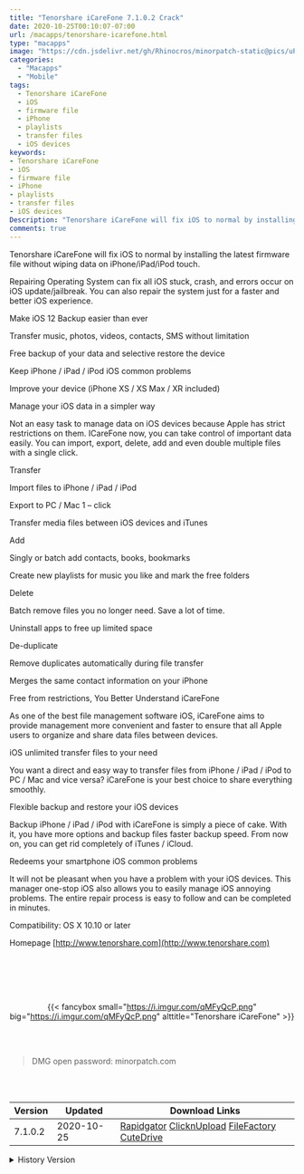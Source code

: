 ```yaml
---
title: "Tenorshare iCareFone 7.1.0.2 Crack"
date: 2020-10-25T00:10:07-07:00
url: /macapps/tenorshare-icarefone.html
type: "macapps"
image: "https://cdn.jsdelivr.net/gh/Rhinocros/minorpatch-static@pics/uPic/76ZPrB.png"
categories:
  - "Macapps"
  - "Mobile"
tags:
  - Tenorshare iCareFone
  - iOS
  - firmware file
  - iPhone
  - playlists
  - transfer files
  - iOS devices
keywords:
- Tenorshare iCareFone
- iOS
- firmware file
- iPhone
- playlists
- transfer files
- iOS devices
Description: "Tenorshare iCareFone will fix iOS to normal by installing the latest firmware file without wiping data on iPhone/iPad/iPod touch."
comments: true
---
```


Tenorshare iCareFone will fix iOS to normal by installing the latest firmware file without wiping data on iPhone/iPad/iPod touch.

Repairing Operating System can fix all iOS stuck, crash, and errors occur on iOS update/jailbreak. You can also repair the system just for
a faster and better iOS experience.

Make iOS 12 Backup easier than ever

Transfer music, photos, videos, contacts, SMS without limitation

Free backup of your data and selective restore the device

Keep iPhone / iPad / iPod iOS common problems

Improve your device (iPhone XS / XS Max / XR included)

Manage your iOS data in a simpler way

Not an easy task to manage data on iOS devices because Apple has strict restrictions on them. ICareFone now, you can take control of
important data easily. You can import, export, delete, add and even double multiple files with a single click.



Transfer

Import files to iPhone / iPad / iPod

Export to PC / Mac 1 – click

Transfer media files between iOS devices and iTunes

Add

Singly or batch add contacts, books, bookmarks

Create new playlists for music you like and mark the free folders

Delete

Batch remove files you no longer need. Save a lot of time.

Uninstall apps to free up limited space

De-duplicate

Remove duplicates automatically during file transfer

Merges the same contact information on your iPhone



Free from restrictions, You Better Understand iCareFone

As one of the best file management software iOS, iCareFone aims to provide management more convenient and faster to ensure that all Apple
users to organize and share data files between devices.



iOS unlimited transfer files to your need

You want a direct and easy way to transfer files from iPhone / iPad / iPod to PC / Mac and vice versa? iCareFone is your best choice to
share everything smoothly.



Flexible backup and restore your iOS devices

Backup iPhone / iPad / iPod with iCareFone is simply a piece of cake. With it, you have more options and backup files faster backup speed.
From now on, you can get rid completely of iTunes / iCloud.



Redeems your smartphone iOS common problems

It will not be pleasant when you have a problem with your iOS devices. This manager one-stop iOS also allows you to easily manage iOS
annoying problems. The entire repair process is easy to follow and can be completed in minutes.



Compatibility: OS X 10.10 or later

Homepage [http://www.tenorshare.com](http://www.tenorshare.com)

<br/>
<br/>
<script async src="https://pagead2.googlesyndication.com/pagead/js/adsbygoogle.js"></script>
<ins class="adsbygoogle"
     style="display:block; text-align:center;"
     data-ad-layout="in-article"
     data-ad-format="fluid"
     data-ad-client="ca-pub-8746275014476192"
     data-ad-slot="5144997159"></ins>
<script>
     (adsbygoogle = window.adsbygoogle || []).push({});
</script>
<br/>
<br/>


<center>

{{< fancybox small="https://i.imgur.com/qMFyQcP.png" big="https://i.imgur.com/qMFyQcP.png" alttitle="Tenorshare iCareFone" >}}

</center>

<br/>
<br/>


> DMG open password: minorpatch.com

<br/>

<br/>
<div id="history_version" class="history_version">

| Version | Updated | Download Links |
| ---- | ---- | ---- |
| 7.1.0.2 | 2020-10-25 | [Rapidgator](https://ouo.io/3rdj48)   [ClicknUpload](https://ouo.io/wkv9hC)   [FileFactory](https://ouo.io/XJJi2p)   [CuteDrive](https://ouo.io/v2BSbL) |
<details>
<summary>History Version</summary>

| Version | Updated | Download Links |
| ---- | ---- | ---- |
| 6.2.2.1 | 2020-09-25 | [UsersCloud](https://ouo.io/XgCzvT)   [ClicknUpload](https://ouo.io/enNqUG)   [FileFactory](https://ouo.io/ixebTY)   [CuteDrive](https://ouo.io/He8Is7) |
| 6.1.3.1 | 2020-06-14 | [UsersCloud](https://ouo.io/l36TU)   [ClicknUpload](https://ouo.io/4J7IrA)   [FileFactory](https://ouo.io/WdCs0z)   [CuteDrive](https://ouo.io/HyYBKU) |
| 6.1.2.1 | 2020-06-02 | [UsersCloud](https://ouo.io/KZplL0)   [ClicknUpload](https://ouo.io/DgJAjZq)   [FileFactory](https://ouo.io/qRQSSt)   [CuteDrive](https://ouo.io/lF2HtM) |
| 6.0.3.1 | 2020-04-11 | [UsersCloud](https://ouo.io/VEQPDt)   [ClicknUpload](https://ouo.io/sktgQau)   [FileFactory](https://ouo.io/1G9a9L)   [CuteDrive](https://ouo.io/q1IDpx) |
| 6.0.2.1 | 2020-03-29 | [UsersCloud](https://ouo.io/ZP9D1b)   [ClicknUpload](https://ouo.io/4ibHu3)   [FileFactory](https://ouo.io/HZQ1e)   [CuteDrive](https://ouo.io/Q8HyGo) |
| 6.0.1.1 | 2020-03-25 | [UsersCloud](https://ouo.io/9AvE5S)   [ClicknUpload](https://ouo.io/nnlipP)   [FileFactory](https://ouo.io/fi5fRX)   [CuteDrive](https://ouo.io/XN9Tau) |
| 6.0.0.16 | 2020-03-10 | [UsersCloud](https://ouo.io/Xnhn4J)   [ClicknUpload](https://ouo.io/GE4NeM)   [FileFactory](https://ouo.io/jHQxFy)   [CuteDrive](https://ouo.io/fG8VVd) |
</details>

</div>
